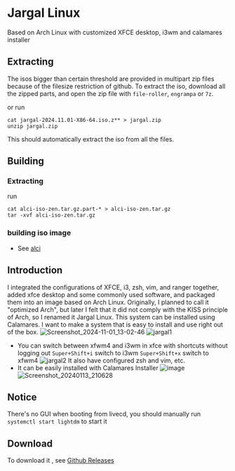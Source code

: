 # Jargal Linux
Based on Arch Linux with customized XFCE desktop, i3wm and calamares installer

## Extracting

The isos bigger than certain threshold are provided in multipart zip files because of the filesize restriction of github. To extract the iso, download all the zipped parts, and open the zip file with ``file-roller``, ``engrampa`` or ``7z``.

or run

```
cat jargal-2024.11.01-X86-64.iso.z** > jargal.zip
unzip jargal.zip

```

This should automatically extract the iso from all the files.

## Building 
### Extracting
run
```
cat alci-iso-zen.tar.gz.part-* > alci-iso-zen.tar.gz
tar -xvf alci-iso-zen.tar.gz 
```
### building iso image
* See [alci](https://github.com/arch-linux-calamares-installer/alci-iso-zen)

## Introduction

I integrated the configurations of XFCE, i3, zsh, vim, and ranger together, added xfce desktop and some commonly used software, and packaged them into an image based on Arch Linux. Originally, I planned to call it "optimized Arch", but later I felt that it did not comply with the KISS principle of Arch, so I renamed it Jargal Linux. This system can be installed using Calamares. I want to make a system that is easy to install and use right out of the box. 
![Screenshot_2024-11-01_13-02-46](https://github.com/user-attachments/assets/858a9b37-9ce0-4f1f-a17a-af2fd4799143)
![jargal1](https://github.com/user-attachments/assets/4f47ca29-4256-41a7-9934-70d7a0db1e1b)
* You can switch between xfwm4 and i3wm in xfce with shortcuts without logging out
`Super+Shift+i` switch to i3wm
`Super+Shift+x` switch to xfwm4
![jargal2](https://github.com/user-attachments/assets/0fec93d9-3eb1-4be5-9160-e2a102e1274f)
It also have configured zsh and vim, etc.
* It can be easily installed with Calamares Installer
![image](https://github.com/user-attachments/assets/6f605c24-c0b8-4b82-9655-1a1c64f191ce)
![Screenshot_20240113_210628](https://github.com/wiwyil2tr/jargallinux/assets/108447154/c9a21e0a-0f89-418f-870a-0418b346f145)

## Notice

There's no GUI when booting from livecd, you should manually run `systemctl start lightdm` to start it

## Download
To download it , see [Github Releases](https://github.com/wiwyil2tr/jargallinux/releases)


